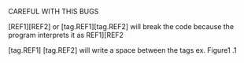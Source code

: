 CAREFUL WITH THIS BUGS

[REF1][REF2] or [tag.REF1][tag.REF2]
will break the code because the program interprets it as REF1][REF2

[tag.REF1] [tag.REF2]
will write a space between the tags ex. Figure1 .1 

